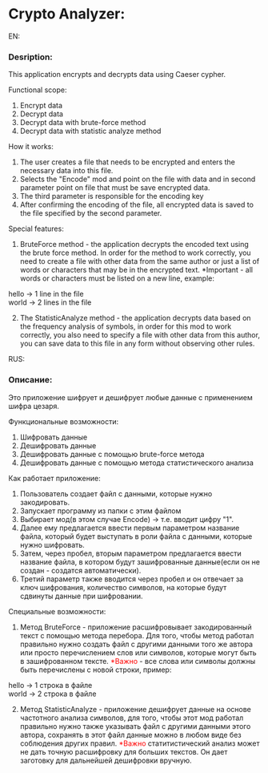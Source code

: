 <h1>Crypto Analyzer:</h1>

EN:

<h3>Desription:</h3>

This application encrypts and decrypts data using Caeser cypher.

Functional scope:
1. Encrypt data
2. Decrypt data
3. Decrypt data with brute-force method
4. Decrypt data with statistic analyze method

How it works:

1. The user creates a file that needs to be encrypted and enters the necessary data into this file.
2. Selects the "Encode" mod and point on the file with data and in second parameter point on file that must be save encrypted data.
3. The third parameter is responsible for the encoding key
4. After confirming the encoding of the file, all encrypted data is saved to the file specified by the second parameter.

Special features:

1. BruteForce method - the application decrypts the encoded text using the brute force method. In order for the method to work correctly, you need to create a file with other data from the same author or just a list of words or characters that may be in the encrypted text. *Important - all words or characters must be listed on a new line, example:

hello -> 1 line in the file<br>
world -> 2 lines in the file

2. The StatisticAnalyze method - the application decrypts data based on the frequency analysis of symbols, in order for this mod to work correctly, you also need to specify a file with other data from this author, you can save data to this file in any form without observing other rules.

RUS:

<h3>Описание:</h3>

Это приложение шифрует и дешифрует любые данные с применением шифра цезаря.

Функциональные возможности:

1. Шифровать данные
2. Дешифровать данные
3. Дешифровать данные с помощью brute-force метода
4. Дешифровать данные с помощью метода статистического анализа

Как работает приложение:

1. Пользователь создает файл с данными, которые нужно закодировать.
2. Запускает программу из папки с этим файлом
3. Выбирает мод(в этом случае Encode) -> т.е. вводит цифру "1".
4. Далее ему предлагается ввести первым параметром название файла, который будет выступать в роли файла с данными, которые нужно шифровать.
5. Затем, через пробел, вторым параметром предлагается ввести название файла, в котором будут зашифрованные данные(если он не создан - создатся автоматически).
6. Третий параметр также вводится через пробел и он отвечает за ключ шифрования, количество символов, на которые будут сдвинуты данные при шифровании.

Специальные возможности:

1. Метод BruteForce - приложение расшифровывает закодированный текст с помощью метода перебора. Для того, чтобы метод работал правильно нужно создать файл с другими данными того же автора или просто перечислением слов или символов, которые могут быть в зашифрованном тексте. <span style="color:red">*Важно</span> - все слова или символы должны быть перечислены с новой строки, пример: 

hello -> 1 строка в файле<br>
world -> 2 строка в файле

2. Метод StatisticAnalyze - приложение дешифрует данные на основе частотного анализа символов, для того, чтобы этот мод работал правильно нужно также указывать файл с другими данными этого автора, сохранять в этот файл данные можно в любом виде без соблюдения других правил. <span style="color:red">*Важно</span> статитистический анализ может не дать точную расшифровку для больших текстов. Он дает заготовку для дальнейшей дешифровки вручную.
